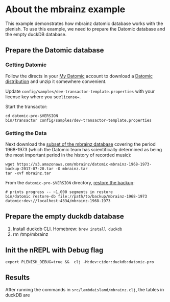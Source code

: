# About the mbrainz example

This example demonstrates how mbrainz datomic database works with the 
plenish. To use this example, we need to prepare the Datomic database
and the empty duckDB database.

## Prepare the Datomic database
### Getting Datomic

Follow the directs in your [My Datomic](http://my.datomic.com) account to 
download a [Datomic distribution](http://www.datomic.com/get-datomic.html) and
unzip it somewhere convenient.

Update `config/samples/dev-transactor-template.properties` with your license key
where you see`license=`.

Start the transactor:

    cd datomic-pro-$VERSION
    bin/transactor config/samples/dev-transactor-template.properties

### Getting the Data

Next download the
[subset of the mbrainz database](https://s3.amazonaws.com/mbrainz/datomic-mbrainz-1968-1973-backup-2017-07-20.tar)
covering the period 1968-1973 (which the Datomic team has
scientifically determined as being the most important period in the
history of recorded music):

    wget https://s3.amazonaws.com/mbrainz/datomic-mbrainz-1968-1973-backup-2017-07-20.tar -O mbrainz.tar
    tar -xvf mbrainz.tar

From the `datomic-pro-$VERSION` directory, [restore the backup](http://docs.datomic.com/on-prem/operation/backup.html#restoring):

    # prints progress -- ~1,000 segments in restore
    bin/datomic restore-db file://path/to/backup/mbrainz-1968-1973 datomic:dev://localhost:4334/mbrainz-1968-1973

## Prepare the empty duckdb database

1. Install duckdb CLI. Homebrew: `brew install duckdb`
2. rm /tmp/mbrainz

## Init the nREPL with Debug flag

```
export PLENISH_DEBUG=true &&  clj -M:dev:cider:duckdb:datomic-pro
```

## Results

After running the commands in `src/lambdaisland/mbrainz.clj`, the tables in duckDB are

